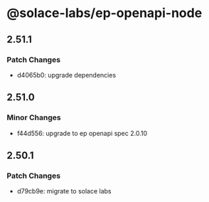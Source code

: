 # @solace-labs/ep-openapi-node

## 2.51.1

### Patch Changes

- d4065b0: upgrade dependencies

## 2.51.0

### Minor Changes

- f44d556: upgrade to ep openapi spec 2.0.10

## 2.50.1

### Patch Changes

- d79cb9e: migrate to solace labs
